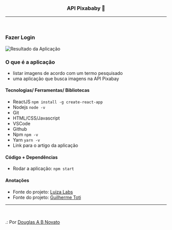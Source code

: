 <h3 align="center">
  API Pixababy 🚀
</h3>

---
<br>

### Fazer Login 

![Resultado da Aplicação](/images/a-aplicacao-terminada.jpg)

### O que é a aplicação

- listar imagens de acordo com um termo pesquisado
- uma aplicação que busca imagens na API Pixabay

#### Tecnologias/ Ferramentas/ Bibliotecas

- ReactJS `npm install -g create-react-app`
- Nodejs `node -v`
- Git
- HTML/CSS/Javascript
- VSCode
- Github
- Npm `npm -v`
- Yarn `yarn -v`
- Link para o artigo da aplicação

#### Código + Dependências

- Rodar a aplicação: `npm start`

#### Anotações   

- Fonte do projeto: [Luiza Labs](https://medium.com/luizalabs/comunica%C3%A7%C3%A3o-entre-componentes-no-react-6b42aac62321)
- Fonte do projeto: [Guilherme Toti](https://www.youtube.com/user/gtsites)

---
<br>

.: Por [Douglas A B Novato](https://linktr.ee/douglasabnovato)